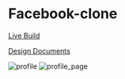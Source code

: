# Facebook-clone

[Live Build](https://face-network.herokuapp.com/#/)   

[Design Documents](https://github.com/TheoObbard/facebook_clone/wiki)

![profile](https://imgur.com/mY78q5u)
<img src="https://imgur.com/mY78q5u"
     alt="profile_page"
      />
